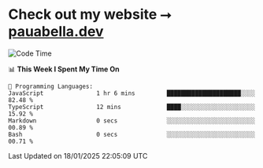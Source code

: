 # Check out my website ⭢ [pauabella.dev](https://pauabella.dev)

<!--START_SECTION:waka-->
![Code Time](http://img.shields.io/badge/Code%20Time-4%2C003%20hrs%2027%20mins-blue)

📊 **This Week I Spent My Time On** 

```text
💬 Programming Languages: 
JavaScript               1 hr 6 mins         █████████████████████░░░░   82.48 % 
TypeScript               12 mins             ████░░░░░░░░░░░░░░░░░░░░░   15.92 % 
Markdown                 0 secs              ░░░░░░░░░░░░░░░░░░░░░░░░░   00.89 % 
Bash                     0 secs              ░░░░░░░░░░░░░░░░░░░░░░░░░   00.71 % 
```


 Last Updated on 18/01/2025 22:05:09 UTC
<!--END_SECTION:waka-->
